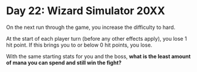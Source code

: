 # Day 22: Wizard Simulator 20XX

On the next run through the game, you increase the difficulty to hard.

At the start of each player turn (before any other effects apply), you lose 1 hit point.
If this brings you to or below 0 hit points, you lose.

With the same starting stats for you and the boss, **what is the least amount of mana you can spend and still win the fight?**
